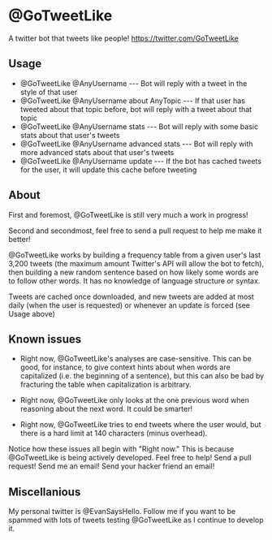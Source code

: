 # @GoTweetLike
A twitter bot that tweets like people! https://twitter.com/GoTweetLike

## Usage

* @GoTweetLike @AnyUsername   ---   Bot will reply with a tweet in the style of that user
* @GoTweetLike @AnyUsername about AnyTopic   ---   If that user has tweeted about that topic before, bot will reply with a tweet about that topic
* @GoTweetLike @AnyUsername stats   ---   Bot will reply with some basic stats about that user's tweets
* @GoTweetLike @AnyUsername advanced stats   ---   Bot will reply with more advanced stats about that user's tweets
* @GoTweetLike @AnyUsername update   ---   If the bot has cached tweets for the user, it will update this cache before tweeting

## About

First and foremost, @GoTweetLike is still very much a work in progress!

Second and secondmost, feel free to send a pull request to help me make it better!

@GoTweetLike works by building a frequency table from a given user's last 3,200 tweets (the maximum amount Twitter's API will allow the bot to fetch), then building a new random sentence based on how likely some words are to follow other words. It has no knowledge of language structure or syntax.

Tweets are cached once downloaded, and new tweets are added at most daily (when the user is requested) or whenever an update is forced (see Usage above)

## Known issues

* Right now, @GoTweetLike's analyses are case-sensitive. This can be good, for instance, to give context hints about when words are capitalized (i.e. the beginning of a sentence), but this can also be bad by fracturing the table when capitalization is arbitrary.

* Right now, @GoTweetLike only looks at the one previous word when reasoning about the next word. It could be smarter!

* Right now, @GoTweetLike tries to end tweets where the user would, but there is a hard limit at 140 characters (minus overhead).

Notice how these issues all begin with "Right now." This is because @GoTweetLike is being actively developed. Feel free to help! Send a pull request! Send me an email! Send your hacker friend an email!

## Miscellanious

My personal twitter is @EvanSaysHello. Follow me if you want to be spammed with lots of tweets testing @GoTweetLike as I continue to develop it.
